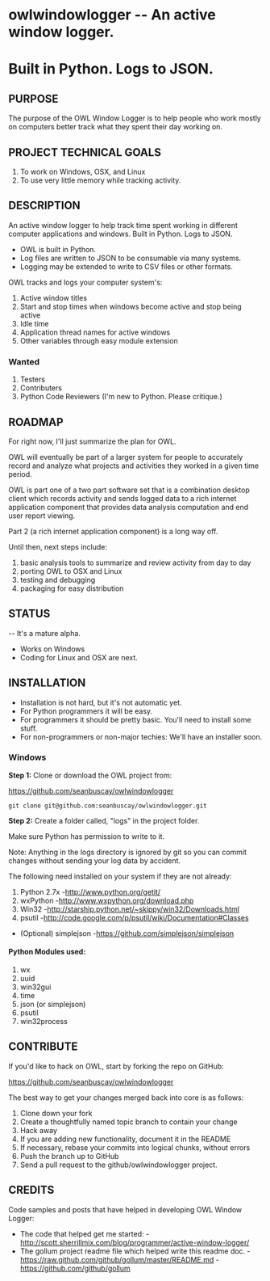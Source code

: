 # owlwindowlogger -- An active window logger. 
Built in Python. Logs to JSON.
=============================================================================

## PURPOSE

The purpose of the OWL Window Logger is to help people who work mostly on 
computers better track what they spent their day working on.

## PROJECT TECHNICAL GOALS

1. To work on Windows, OSX, and Linux
2. To use very little memory while tracking activity. 

## DESCRIPTION

An active window logger to help track time spent working in different 
computer applications and windows. Built in Python. Logs to JSON.

* OWL is built in Python.
* Log files are written to JSON to be consumable via many systems.
* Logging may be extended to write to CSV files or other formats.

OWL tracks and logs your computer system's:

1. Active window titles
2. Start and stop times when windows become active and stop being active
3. Idle time
4. Application thread names for active windows
5. Other variables through easy module extension

### Wanted

1. Testers
2. Contributers
3. Python Code Reviewers (I'm new to Python. Please critique.)

## ROADMAP

For right now, I'll just summarize the plan for OWL.

OWL will eventually be part of a larger system for people to accurately record 
and analyze what projects and activities they worked in a given time period.  

OWL is part one of a two part software set that is a combination desktop client 
which records activity and sends logged data to a rich internet application 
component that provides data analysis computation and end user report viewing.

Part 2 (a rich internet application component) is a long way off.    

Until then, next steps include:

1. basic analysis tools to summarize and review activity from day to day
2. porting OWL to OSX and Linux
3. testing and debugging
4. packaging for easy distribution

## STATUS

-- It's a mature alpha.

* Works on Windows
* Coding for Linux and OSX are next.

## INSTALLATION

* Installation is not hard, but it's not automatic yet.  
* For Python programmers it will be easy.  
* For programmers it should be pretty basic.  You'll need to install some stuff.
* For non-programmers or non-major techies: We'll have an installer soon.

### Windows

**Step 1:** Clone or download the OWL project from: 

https://github.com/seanbuscay/owlwindowlogger

    git clone git@github.com:seanbuscay/owlwindowlogger.git
    
**Step 2:** Create a folder called, "logs" in the project folder.  

Make sure Python has permission to write to it.

Note: Anything in the logs directory is ignored by git so you can commit changes
without sending your log data by accident.  

The following need installed on your system if they are not already:

1. Python 2.7x  -http://www.python.org/getit/
2. wxPython -http://www.wxpython.org/download.php
3. Win32 -http://starship.python.net/~skippy/win32/Downloads.html
4. psutil -http://code.google.com/p/psutil/wiki/Documentation#Classes

* (Optional) simplejson -https://github.com/simplejson/simplejson

#### Python Modules used:

1. wx
1. uuid
1. win32gui
1. time
1. json (or simplejson)
1. psutil
1. win32process

## CONTRIBUTE

If you'd like to hack on OWL, start by forking the repo on GitHub:

https://github.com/seanbuscay/owlwindowlogger

The best way to get your changes merged back into core is as follows:

1. Clone down your fork
1. Create a thoughtfully named topic branch to contain your change
1. Hack away
1. If you are adding new functionality, document it in the README
1. If necessary, rebase your commits into logical chunks, without errors
1. Push the branch up to GitHub
1. Send a pull request to the github/owlwindowlogger project.

## CREDITS

Code samples and posts that have helped in developing OWL Window Logger:

* The code that helped get me started:
-http://scott.sherrillmix.com/blog/programmer/active-window-logger/
* The gollum project readme file which helped write this readme doc. 
-https://raw.github.com/github/gollum/master/README.md
-https://github.com/github/gollum
